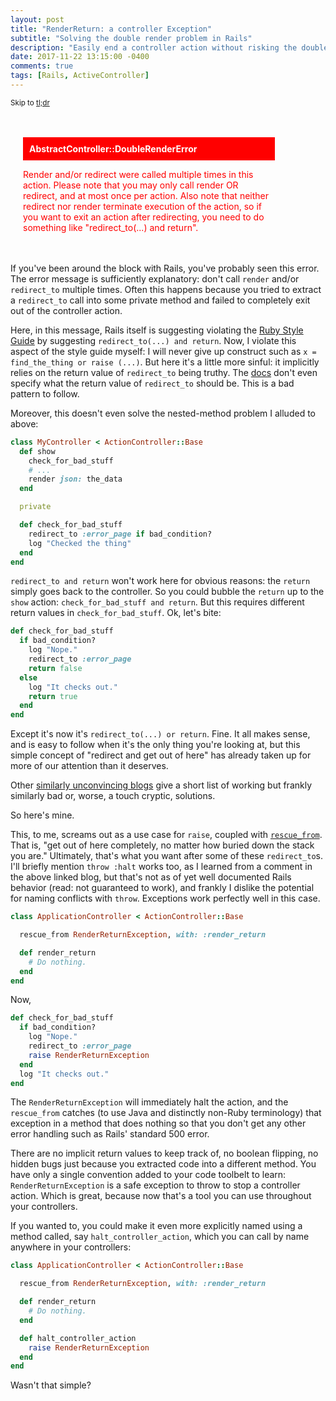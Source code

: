 ```yaml
---
layout: post
title: "RenderReturn: a controller Exception"
subtitle: "Solving the double render problem in Rails"
description: "Easily end a controller action without risking the double render error"
date: 2017-11-22 13:15:00 -0400
comments: true
tags: [Rails, ActiveController]
---
```

<small>Skip to [tl;dr](#tl-dr)</small>

<div style="padding:20px; width: 80%">
  <p style="background:red; color:white; font-weight:bold; padding: 10px">AbstractController::DoubleRenderError</p>
  <p style="color:red">Render and/or redirect were called multiple times in this action. Please note that you may only call render OR redirect, and at most once per action. Also note that neither redirect nor render terminate execution of the action, so if you want to exit an action after redirecting, you need to do something like "redirect_to(...) and return".</p>
</div>

If you've been around the block with Rails, you've probably seen this error. The error message is sufficiently explanatory: don't call `render` and/or `redirect_to` multiple times. Often this happens because you tried to extract a `redirect_to` call into some private method and failed to completely exit out of the controller action.

Here, in this message, Rails itself is suggesting violating the [Ruby Style Guide](https://github.com/bbatsov/ruby-style-guide) by suggesting `redirect_to(...) and return`. Now, I violate this aspect of the style guide myself: I will never give up construct such as `x = find_the_thing or raise (...)`. But here it's a little more sinful: it implicitly relies on the return value of `redirect_to` being truthy. The [docs](https://apidock.com/rails/ActionController/Redirecting/redirect_to) don't even specify what the return value of `redirect_to` should be. This is a bad pattern to follow.

Moreover, this doesn't even solve the nested-method problem I alluded to above:

```ruby
class MyController < ActionController::Base
  def show
    check_for_bad_stuff
    # ...
    render json: the_data
  end

  private

  def check_for_bad_stuff
    redirect_to :error_page if bad_condition?
    log "Checked the thing"
  end
end
```

`redirect_to and return` won't work here for obvious reasons: the `return` simply goes back to the controller. So you could bubble the `return` up to the `show` action: `check_for_bad_stuff and return`. But this requires different return values in `check_for_bad_stuff`. Ok, let's bite:

```ruby
def check_for_bad_stuff
  if bad_condition?
    log "Nope."
    redirect_to :error_page
    return false
  else
    log "It checks out."
    return true
  end
end
```

Except it's now it's `redirect_to(...) or return`. Fine. It all makes sense, and is easy to follow when it's the only thing you're looking at, but this simple concept of "redirect and get out of here" has already taken up for more of our attention than it deserves.

Other [similarly unconvincing blogs](https://blog.arkency.com/2014/07/4-ways-to-early-return-from-a-rails-controller/) give a short list of working but frankly similarly bad or, worse, a touch cryptic, solutions.

So here's mine.

This, to me, screams out as a use case for `raise`, coupled with [`rescue_from`](https://apidock.com/rails/ActiveSupport/Rescuable/ClassMethods/rescue_from). That is, "get out of here completely, no matter how buried down the stack you are." Ultimately, that's what you want after some of these `redirect_to`s. I'll briefly mention `throw :halt` works too, as I learned from a comment in the above linked blog, but that's not as of yet well documented Rails behavior (read: not guaranteed to work), and frankly I dislike the potential for naming conflicts with `throw`. Exceptions work perfectly well in this case.

```ruby
class ApplicationController < ActionController::Base

  rescue_from RenderReturnException, with: :render_return

  def render_return
    # Do nothing.
  end
end
```

Now,

```ruby
def check_for_bad_stuff
  if bad_condition?
    log "Nope."
    redirect_to :error_page
    raise RenderReturnException
  end
  log "It checks out."
end

```

The `RenderReturnException` will immediately halt the action, and the `rescue_from` catches (to use Java and distinctly non-Ruby terminology) that exception in a method that does nothing so that you don't get any other error handling such as Rails' standard 500 error.

There are no implicit return values to keep track of, no boolean flipping, no hidden bugs just because you extracted code into a different method. You have only a single convention added to your code toolbelt to learn: `RenderReturnException` is a safe exception to throw to stop a controller action. Which is great, because now that's a tool you can use throughout your controllers.

If you wanted to, you could make it even more explicitly named using a method called, say `halt_controller_action`, which you can call by name anywhere in your controllers:

<a id="tl-dr" name="tl-dr"></a>
```ruby
class ApplicationController < ActionController::Base

  rescue_from RenderReturnException, with: :render_return

  def render_return
    # Do nothing.
  end

  def halt_controller_action
    raise RenderReturnException
  end
end
```

Wasn't that simple?
